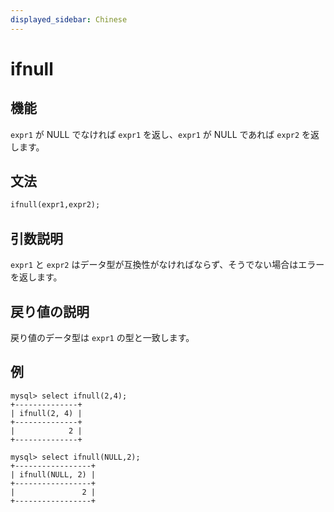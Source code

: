 ```yaml
---
displayed_sidebar: Chinese
---
```


# ifnull

## 機能

`expr1` が NULL でなければ `expr1` を返し、`expr1` が NULL であれば `expr2` を返します。

## 文法

```Haskell
ifnull(expr1,expr2);
```

## 引数説明

`expr1` と `expr2` はデータ型が互換性がなければならず、そうでない場合はエラーを返します。

## 戻り値の説明

戻り値のデータ型は `expr1` の型と一致します。

## 例

```Plain Text
mysql> select ifnull(2,4);
+--------------+
| ifnull(2, 4) |
+--------------+
|            2 |
+--------------+

mysql> select ifnull(NULL,2);
+-----------------+
| ifnull(NULL, 2) |
+-----------------+
|               2 |
+-----------------+
```
